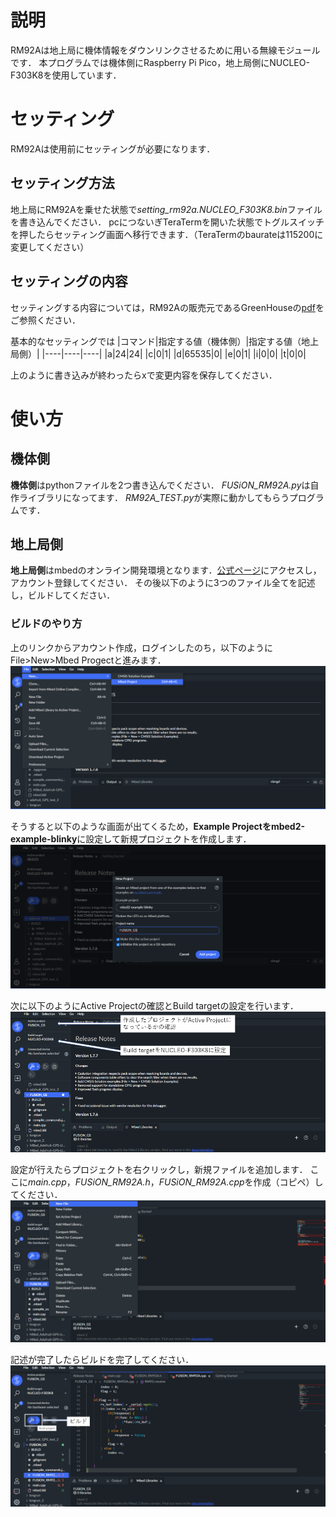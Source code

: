 # 説明
RM92Aは地上局に機体情報をダウンリンクさせるために用いる無線モジュールです．
本プログラムでは機体側にRaspberry Pi Pico，地上局側にNUCLEO-F303K8を使用しています．

# セッティング
RM92Aは使用前にセッティングが必要になります．
## セッティング方法
地上局にRM92Aを乗せた状態で*setting_rm92a.NUCLEO_F303K8.bin*ファイルを書き込んでください．
pcにつないぎTeraTermを開いた状態でトグルスイッチを押したらセッティング画面へ移行できます．（TeraTermのbaurateは115200に変更してください）
## セッティングの内容
セッティングする内容については，RM92Aの販売元であるGreenHouseの[pdf](https://www.green-house.co.jp/book/iot-wireless/SimpleMACstd92A-92C_instruction%20manual-rev2.9.15.pdf)をご参照ください．

基本的なセッティングでは
|コマンド|指定する値（機体側）|指定する値（地上局側）|
|----|----|----|
|a|24|24|
|c|0|1|
|d|65535|0|
|e|0|1|
|i|0|0|
|t|0|0|

上のように書き込みが終わったらxで変更内容を保存してください．

# 使い方
## 機体側
**機体側**はpythonファイルを2つ書き込んでください．
*FUSiON_RM92A.py*は自作ライブラリになってます．
*RM92A_TEST.py*が実際に動かしてもらうプログラムです．

## 地上局側
**地上局側**はmbedのオンライン開発環境となります．[公式ページ](https://os.mbed.com/)にアクセスし，アカウント登録してください．
その後以下のように3つのファイル全てを記述し，ビルドしてください．

### ビルドのやり方
上のリンクからアカウント作成，ログインしたのち，以下のようにFile>New>Mbed Progectと進みます．
![](setting_images/mbed_1.png)

そうすると以下のような画面が出てくるため，**Example Projectをmbed2-example-blinky**に設定して新規プロジェクトを作成します．
![](setting_images/mbed_2.png)

次に以下のようにActive Projectの確認とBuild targetの設定を行います．
![](setting_images/mbed_4.png)

設定が行えたらプロジェクトを右クリックし，新規ファイルを追加します．
ここに*main.cpp*，*FUSiON_RM92A.h*，*FUSiON_RM92A.cpp*を作成（コピペ）してください．
![](setting_images/mbed_5.png)

記述が完了したらビルドを完了してください．
![](setting_images/mbed_6.png)